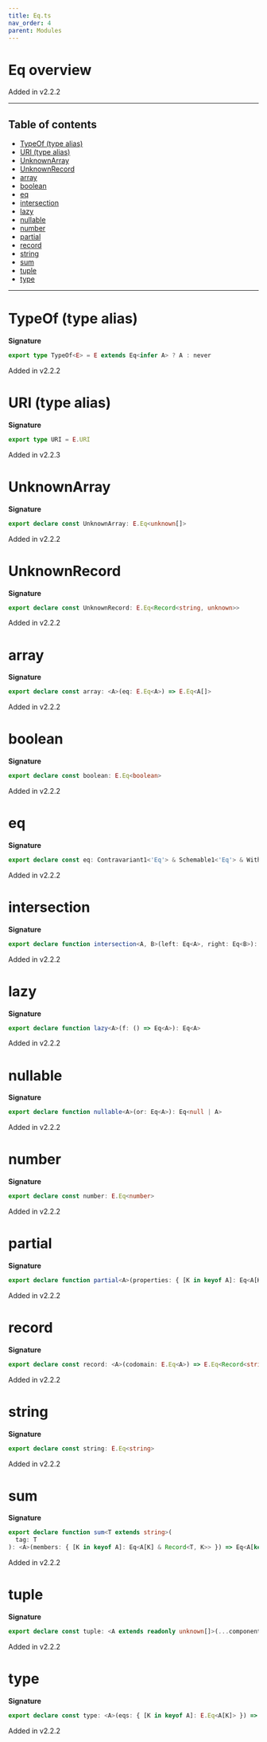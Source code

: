 ```yaml
---
title: Eq.ts
nav_order: 4
parent: Modules
---
```


# Eq overview

Added in v2.2.2

---

<h2 class="text-delta">Table of contents</h2>

- [TypeOf (type alias)](#typeof-type-alias)
- [URI (type alias)](#uri-type-alias)
- [UnknownArray](#unknownarray)
- [UnknownRecord](#unknownrecord)
- [array](#array)
- [boolean](#boolean)
- [eq](#eq)
- [intersection](#intersection)
- [lazy](#lazy)
- [nullable](#nullable)
- [number](#number)
- [partial](#partial)
- [record](#record)
- [string](#string)
- [sum](#sum)
- [tuple](#tuple)
- [type](#type)

---

# TypeOf (type alias)

**Signature**

```ts
export type TypeOf<E> = E extends Eq<infer A> ? A : never
```

Added in v2.2.2

# URI (type alias)

**Signature**

```ts
export type URI = E.URI
```

Added in v2.2.3

# UnknownArray

**Signature**

```ts
export declare const UnknownArray: E.Eq<unknown[]>
```

Added in v2.2.2

# UnknownRecord

**Signature**

```ts
export declare const UnknownRecord: E.Eq<Record<string, unknown>>
```

Added in v2.2.2

# array

**Signature**

```ts
export declare const array: <A>(eq: E.Eq<A>) => E.Eq<A[]>
```

Added in v2.2.2

# boolean

**Signature**

```ts
export declare const boolean: E.Eq<boolean>
```

Added in v2.2.2

# eq

**Signature**

```ts
export declare const eq: Contravariant1<'Eq'> & Schemable1<'Eq'> & WithUnknownContainers1<'Eq'> & WithRefinement1<'Eq'>
```

Added in v2.2.2

# intersection

**Signature**

```ts
export declare function intersection<A, B>(left: Eq<A>, right: Eq<B>): Eq<A & B>
```

Added in v2.2.2

# lazy

**Signature**

```ts
export declare function lazy<A>(f: () => Eq<A>): Eq<A>
```

Added in v2.2.2

# nullable

**Signature**

```ts
export declare function nullable<A>(or: Eq<A>): Eq<null | A>
```

Added in v2.2.2

# number

**Signature**

```ts
export declare const number: E.Eq<number>
```

Added in v2.2.2

# partial

**Signature**

```ts
export declare function partial<A>(properties: { [K in keyof A]: Eq<A[K]> }): Eq<Partial<A>>
```

Added in v2.2.2

# record

**Signature**

```ts
export declare const record: <A>(codomain: E.Eq<A>) => E.Eq<Record<string, A>>
```

Added in v2.2.2

# string

**Signature**

```ts
export declare const string: E.Eq<string>
```

Added in v2.2.2

# sum

**Signature**

```ts
export declare function sum<T extends string>(
  tag: T
): <A>(members: { [K in keyof A]: Eq<A[K] & Record<T, K>> }) => Eq<A[keyof A]>
```

Added in v2.2.2

# tuple

**Signature**

```ts
export declare const tuple: <A extends readonly unknown[]>(...components: { [K in keyof A]: E.Eq<A[K]> }) => E.Eq<A>
```

Added in v2.2.2

# type

**Signature**

```ts
export declare const type: <A>(eqs: { [K in keyof A]: E.Eq<A[K]> }) => E.Eq<A>
```

Added in v2.2.2
